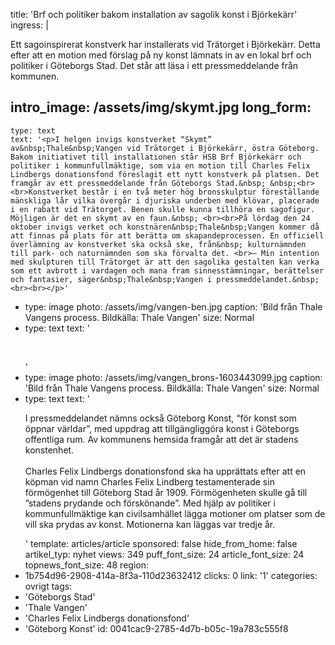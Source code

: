 title: 'Brf och politiker bakom installation av sagolik konst i Björkekärr'
ingress: |
  <p>Ett sagoinspirerat konstverk har installerats vid Trätorget i Björkekärr. Detta efter att en motion med förslag på ny konst lämnats in av en lokal brf och politiker i Göteborgs Stad. Det står att läsa i ett pressmeddelande från kommunen.
  </p>
  
intro_image: /assets/img/skymt.jpg
long_form:
  -
    type: text
    text: '<p>I helgen invigs konstverket “Skymt” av&nbsp;Thale&nbsp;Vangen vid Trätorget i Björkekärr, östra Göteborg. Bakom initiativet till installationen står HSB Brf Björkekärr och politiker i kommunfullmäktige, som via en motion till Charles Felix Lindbergs donationsfond föreslagit ett nytt konstverk på platsen. Det framgår av ett pressmeddelande från Göteborgs Stad.&nbsp; &nbsp;<br><br>Konstverket består i en två meter hög bronsskulptur föreställande mänskliga lår vilka övergår i djuriska underben med klövar, placerade i en rabatt vid Trätorget. Benen skulle kunna tillhöra en sagofigur. Möjligen är det en skymt av en faun.&nbsp; <br><br>På lördag den 24 oktober invigs verket och konstnären&nbsp;Thale&nbsp;Vangen kommer då att finnas på plats för att berätta om skapandeprocessen. En officiell överlämning av konstverket ska också ske, från&nbsp; kulturnämnden till park- och naturnämnden som ska förvalta det. <br>– Min intention med skulpturen till Trätorget är att den sagolika gestalten kan verka som ett avbrott i vardagen och mana fram sinnesstämningar, berättelser och fantasier, säger&nbsp;Thale&nbsp;Vangen i pressmeddelandet.&nbsp;<br><br></p>'
  -
    type: image
    photo: /assets/img/vangen-ben.jpg
    caption: 'Bild från Thale Vangens process. Bildkälla: Thale Vangen'
    size: Normal
  -
    type: text
    text: '<p><br></p>'
  -
    type: image
    photo: /assets/img/vangen_brons-1603443099.jpg
    caption: 'Bild från Thale Vangens process. Bildkälla: Thale Vangen'
    size: Normal
  -
    type: text
    text: '<p>I pressmeddelandet nämns också Göteborg Konst, “för konst som öppnar världar”, med uppdrag att tillgängliggöra konst i Göteborgs offentliga rum. Av kommunens hemsida framgår att det är stadens konstenhet.&nbsp;<br><br>Charles Felix Lindbergs donationsfond ska ha upprättats efter att en köpman vid namn Charles Felix Lindberg testamenterade sin förmögenhet till Göteborg Stad år 1909. Förmögenheten skulle gå till ”stadens prydande och förskönande”. Med hjälp av politiker i kommunfullmäktige kan civilsamhället lägga motioner om platser som de vill ska prydas av konst. Motionerna kan läggas var tredje år.&nbsp;&nbsp;</p>'
template: articles/article
sponsored: false
hide_from_home: false
artikel_typ: nyhet
views: 349
puff_font_size: 24
article_font_size: 24
topnews_font_size: 48
region:
  - 1b754d96-2908-414a-8f3a-110d23632412
clicks: 0
link: '1'
categories: ovrigt
tags:
  - 'Göteborgs Stad'
  - 'Thale Vangen'
  - 'Charles Felix Lindbergs donationsfond'
  - 'Göteborg Konst'
id: 0041cac9-2785-4d7b-b05c-19a783c555f8
